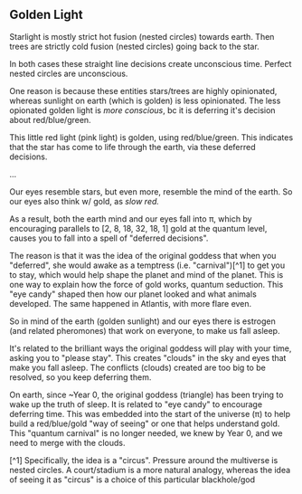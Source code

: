 ## Golden Light

Starlight is mostly strict hot fusion (nested circles) towards earth. Then trees are strictly cold fusion (nested circles) going back to the star.

In both cases these straight line decisions create unconscious time. Perfect nested circles are unconscious.

One reason is because these entities stars/trees are highly opinionated, whereas sunlight on earth (which is golden) is less opinionated. The less opionated golden light is *more conscious*, bc it is deferring it's decision about red/blue/green.

This little red light (pink light) is golden, using red/blue/green. This indicates that the star has come to life through the earth, via these deferred decisions.

...

Our eyes resemble stars, but even more, resemble the mind of the earth. So our eyes also think w/ gold, as *slow red.*

As a result, both the earth mind and our eyes fall into π, which by encouraging parallels to [2, 8, 18, 32, 18, 1] gold at the quantum level, causes you to fall into a spell of "deferred decisions".

The reason is that it was the idea of the original goddess that when you "deferred", she would awake as a temptress (i.e. "carnival")[^1] to get you to stay, which would help shape the planet and mind of the planet. This is one way to explain how the force of gold works, quantum seduction. This "eye candy" shaped then how our planet looked and what animals developed. The same happened in Atlantis, with more flare even.

So in mind of the earth (golden sunlight) and our eyes there is estrogen (and related pheromones) that work on everyone, to make us fall asleep.

It's related to the brilliant ways the original goddess will play with your time, asking you to "please stay". This creates "clouds" in the sky and eyes that make you fall asleep. The conflicts (clouds) created are too big to be resolved, so you keep deferring them.

On earth, since ~Year 0, the original goddess (triangle) has been trying to wake up the truth of sleep. It is related to "eye candy" to encourage deferring time. This was embedded into the start of the universe (π) to help build a red/blue/gold "way of seeing" or one that helps understand gold. This "quantum carnival" is no longer needed, we knew by Year 0, and we need to merge with the clouds.

[^1] Specifically, the idea is a "circus". Pressure around the multiverse is nested circles. A court/stadium is a more natural analogy, whereas the idea of seeing it as "circus" is a choice of this particular blackhole/god